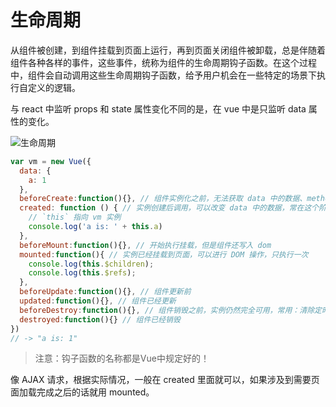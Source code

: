 # 生命周期
从组件被创建，到组件挂载到页面上运行，再到页面关闭组件被卸载，总是伴随着组件各种各样的事件，这些事件，统称为组件的生命周期钩子函数。在这个过程中，组件会自动调用这些生命周期钩子函数，给予用户机会在一些特定的场景下执行自定义的逻辑。

与 react 中监听 props 和 state 属性变化不同的是，在 vue 中是只监听 data 属性的变化。

![生命周期](https://cn.vuejs.org/images/lifecycle.png)

``` js
var vm = new Vue({
  data: {
    a: 1
  },
  beforeCreate:function(){}, // 组件实例化之前，无法获取 data 中的数据、methods 中的方法
  created: function () { // 实例创建后调用，可以改变 data 中的数据，常在这个阶段发起请求
    // `this` 指向 vm 实例
    console.log('a is: ' + this.a)
  },
  beforeMount:function(){}, // 开始执行挂载，但是组件还写入 dom
  mounted:function(){ // 实例已经挂载到页面，可以进行 DOM 操作，只执行一次
    console.log(this.$children);
    console.log(this.$refs);
  },
  beforeUpdate:function(){}, // 组件更新前
  updated:function(){}, // 组件已经更新
  beforeDestroy:function(){}, // 组件销毁之前，实例仍然完全可用，常用：清除定时器等清理任务
  destroyed:function(){} // 组件已经销毁
})
// -> "a is: 1"
```

> 注意：钩子函数的名称都是Vue中规定好的！

像 AJAX 请求，根据实际情况，一般在 created 里面就可以，如果涉及到需要页面加载完成之后的话就用 mounted。